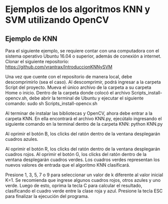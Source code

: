 # Ejemplos de los algoritmos KNN y SVM utilizando OpenCV

## Ejemplo de KNN

Para el siguiente ejemplo, se requiere contar con una computadora con el sistema operativo Ubuntu 16.04 o superior, además de conexión a internet. 
Clonar el siguiente repositorio:
https://github.com/vrantrax/IntroduccionKNNySVM

Una vez que cuente con el repositorio de manera local, debe descomprimirlo (sea el caso). 
Al descomprimir, podrá ingresar a la carpeta Script del proyecto. Mueva el único archivo de la carpeta a su carpeta Home o inicio. Dentro de la carpeta donde colocó el archivo Scripts_install-opencv.sh, debe abrir la terminal de Ubuntu y ejecutar el siguiente comando:
sudo sh Scripts_install-opencv.sh

Al terminar de instalar las bibliotecas y OpenCV, ahora debe entrar a la carpeta KNN. En ella encontrará el archivo KNN.py, ejecútalo ingresando el siguiente comando en la terminal dentro de la carpeta KNN:
python KNN.py

Al oprimir el botón B, los clicks del ratón dentro de la ventana desplegarán cuadros azules.

Al oprimir el botón R, los clicks del ratón dentro de la ventana desplegarán cuadros rojos.
Al oprimir el botón G, los clicks del ratón dentro de la ventana desplegarán cuadros verdes. Los cuadros verdes representan los nuevos valores de entrada que el algoritmo KNN clasificará. 

Presione 1, 3, 5, 7 o 9 para seleccionar un valor de k diferente al valor inicial K=1. 
Se recomienda que ingrese algunos cuadros rojos, otros azules y uno verde. Luego de esto, oprima la tecla C para calcular el resultado, clasificando el cuadro verde entre la clase roja y azul.
Presione la tecla ESC para finalizar la ejecución del programa.

